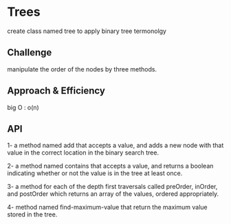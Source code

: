 # Trees
create class named tree to apply binary tree termonolgy

## Challenge
manipulate the order of the nodes by three methods.

## Approach & Efficiency
big O : o(n)

## API

1-  a method named add that accepts a value, and adds a new node with that value in the correct location in the binary search tree.


2- a method named contains that accepts a value, and returns a boolean indicating whether or not the value is in the tree at least once.


3- a method for each of the depth first traversals called preOrder, inOrder, and postOrder which returns an array of the values, ordered appropriately.

4- method named find-maximum-value that return the maximum value stored in the tree.